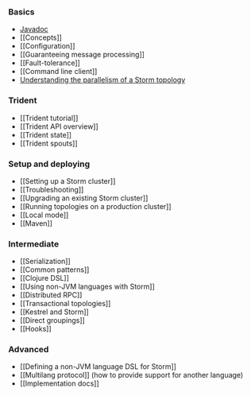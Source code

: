 ### Basics

* [Javadoc](http://nathanmarz.github.com/storm)
* [[Concepts]]
* [[Configuration]]
* [[Guaranteeing message processing]]
* [[Fault-tolerance]]
* [[Command line client]]
* [Understanding the parallelism of a Storm topology](http://www.michael-noll.com/blog/2012/10/16/understanding-the-parallelism-of-a-storm-topology/)

### Trident

* [[Trident tutorial]]
* [[Trident API overview]]
* [[Trident state]]
* [[Trident spouts]]

### Setup and deploying

* [[Setting up a Storm cluster]]
* [[Troubleshooting]]
* [[Upgrading an existing Storm cluster]]
* [[Running topologies on a production cluster]]
* [[Local mode]]
* [[Maven]]

### Intermediate

* [[Serialization]]
* [[Common patterns]]
* [[Clojure DSL]]
* [[Using non-JVM languages with Storm]]
* [[Distributed RPC]]
* [[Transactional topologies]]
* [[Kestrel and Storm]]
* [[Direct groupings]]
* [[Hooks]]

### Advanced

* [[Defining a non-JVM language DSL for Storm]]
* [[Multilang protocol]] (how to provide support for another language)
* [[Implementation docs]]
